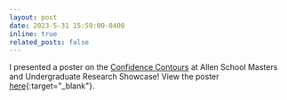 ```yaml
---
layout: post
date: 2023-5-31 15:59:00-0400
inline: true
related_posts: false
---
```


I presented a poster on the [Confidence Contours](https://andre-ye.github.io/projects/confidence_contours/) at Allen School Masters and Undergraduate Research Showcase! View the poster [here](https://andre-ye.github.io/assets/pdf/Confidence_Contours_Poster.pdf){:target="_blank"}.